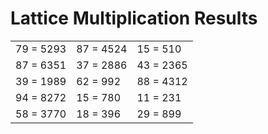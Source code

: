 # Lattice Multiplication Results

|   |   |   |
|---|---|---|
| 79 = 5293 | 87 = 4524 | 15 = 510 |
| 87 = 6351 | 37 = 2886 | 43 = 2365 |
| 39 = 1989 | 62 = 992 | 88 = 4312 |
| 94 = 8272 | 15 = 780 | 11 = 231 |
| 58 = 3770 | 18 = 396 | 29 = 899 |

